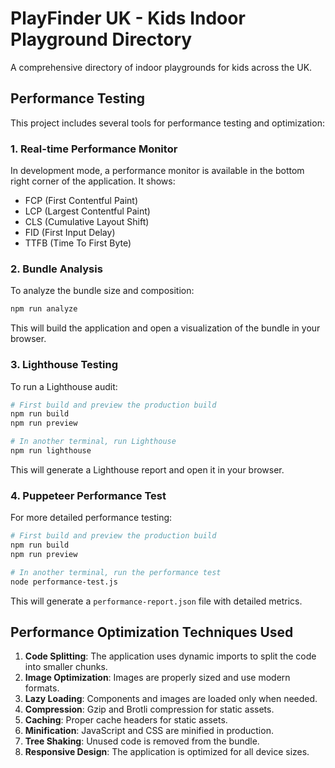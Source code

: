 # PlayFinder UK - Kids Indoor Playground Directory

A comprehensive directory of indoor playgrounds for kids across the UK.

## Performance Testing

This project includes several tools for performance testing and optimization:

### 1. Real-time Performance Monitor

In development mode, a performance monitor is available in the bottom right corner of the application. It shows:

- FCP (First Contentful Paint)
- LCP (Largest Contentful Paint)
- CLS (Cumulative Layout Shift)
- FID (First Input Delay)
- TTFB (Time To First Byte)

### 2. Bundle Analysis

To analyze the bundle size and composition:

```bash
npm run analyze
```

This will build the application and open a visualization of the bundle in your browser.

### 3. Lighthouse Testing

To run a Lighthouse audit:

```bash
# First build and preview the production build
npm run build
npm run preview

# In another terminal, run Lighthouse
npm run lighthouse
```

This will generate a Lighthouse report and open it in your browser.

### 4. Puppeteer Performance Test

For more detailed performance testing:

```bash
# First build and preview the production build
npm run build
npm run preview

# In another terminal, run the performance test
node performance-test.js
```

This will generate a `performance-report.json` file with detailed metrics.

## Performance Optimization Techniques Used

1. **Code Splitting**: The application uses dynamic imports to split the code into smaller chunks.
2. **Image Optimization**: Images are properly sized and use modern formats.
3. **Lazy Loading**: Components and images are loaded only when needed.
4. **Compression**: Gzip and Brotli compression for static assets.
5. **Caching**: Proper cache headers for static assets.
6. **Minification**: JavaScript and CSS are minified in production.
7. **Tree Shaking**: Unused code is removed from the bundle.
8. **Responsive Design**: The application is optimized for all device sizes.